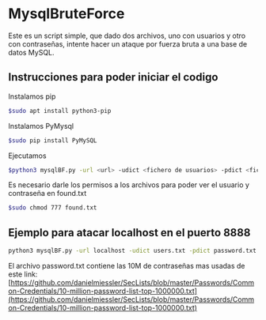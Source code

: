 # MysqlBruteForce

Este es un script simple, que dado dos archivos, uno con usuarios y otro con contraseñas, intente hacer un ataque por fuerza bruta a una base de datos MySQL.

## Instrucciones para poder iniciar el codigo
Instalamos pip
```bash
$sudo apt install python3-pip
```
Instalamos PyMysql
```bash
$sudo pip install PyMySQL
```
Ejecutamos
```bash
$python3 mysqlBF.py -url <url> -udict <fichero de usuarios> -pdict <fichero de contraseñas>  -port <puerto>

```
Es necesario darle los permisos a los archivos para poder ver el usuario y contraseña en found.txt
```bash
$sudo chmod 777 found.txt
```
## Ejemplo para atacar localhost en el puerto 8888
```bash
python3 mysqlBF.py -url localhost -udict users.txt -pdict password.txt  -port 8888

```
El archivo password.txt contiene las 10M de contraseñas mas usadas de este link: [https://github.com/danielmiessler/SecLists/blob/master/Passwords/Common-Credentials/10-million-password-list-top-1000000.txt](https://github.com/danielmiessler/SecLists/blob/master/Passwords/Common-Credentials/10-million-password-list-top-1000000.txt)
